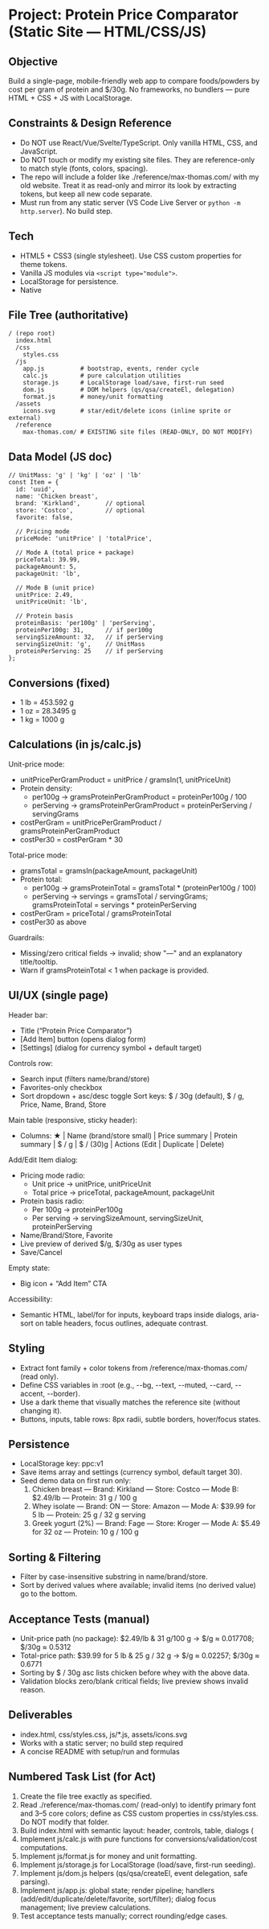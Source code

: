 # Project: Protein Price Comparator (Static Site — HTML/CSS/JS)

## Objective
Build a single-page, mobile-friendly web app to compare foods/powders by cost per gram of protein and $/30g. No frameworks, no bundlers — pure HTML + CSS + JS with LocalStorage.

## Constraints & Design Reference
- Do NOT use React/Vue/Svelte/TypeScript. Only vanilla HTML, CSS, and JavaScript.
- Do NOT touch or modify my existing site files. They are reference-only to match style (fonts, colors, spacing).
- The repo will include a folder like ./reference/max-thomas.com/ with my old website. Treat it as read-only and mirror its look by extracting tokens, but keep all new code separate.
- Must run from any static server (VS Code Live Server or `python -m http.server`). No build step.

## Tech
- HTML5 + CSS3 (single stylesheet). Use CSS custom properties for theme tokens.
- Vanilla JS modules via `<script type="module">`.
- LocalStorage for persistence.
- Native <dialog> elements for modals.

## File Tree (authoritative)
    / (repo root)
      index.html
      /css
        styles.css
      /js
        app.js          # bootstrap, events, render cycle
        calc.js         # pure calculation utilities
        storage.js      # LocalStorage load/save, first-run seed
        dom.js          # DOM helpers (qs/qsa/createEl, delegation)
        format.js       # money/unit formatting
      /assets
        icons.svg       # star/edit/delete icons (inline sprite or external)
      /reference
        max-thomas.com/ # EXISTING site files (READ-ONLY, DO NOT MODIFY)

## Data Model (JS doc)
    // UnitMass: 'g' | 'kg' | 'oz' | 'lb'
    const Item = {
      id: 'uuid',
      name: 'Chicken breast',
      brand: 'Kirkland',       // optional
      store: 'Costco',         // optional
      favorite: false,
    
      // Pricing mode
      priceMode: 'unitPrice' | 'totalPrice',
    
      // Mode A (total price + package)
      priceTotal: 39.99,
      packageAmount: 5,
      packageUnit: 'lb',
    
      // Mode B (unit price)
      unitPrice: 2.49,
      unitPriceUnit: 'lb',
    
      // Protein basis
      proteinBasis: 'per100g' | 'perServing',
      proteinPer100g: 31,      // if per100g
      servingSizeAmount: 32,   // if perServing
      servingSizeUnit: 'g',    // UnitMass
      proteinPerServing: 25    // if perServing
    };

## Conversions (fixed)
- 1 lb = 453.592 g
- 1 oz = 28.3495 g
- 1 kg = 1000 g

## Calculations (in js/calc.js)
Unit-price mode:
- unitPricePerGramProduct = unitPrice / gramsIn(1, unitPriceUnit)
- Protein density:
  - per100g → gramsProteinPerGramProduct = proteinPer100g / 100
  - perServing → gramsProteinPerGramProduct = proteinPerServing / servingGrams
- costPerGram = unitPricePerGramProduct / gramsProteinPerGramProduct
- costPer30 = costPerGram * 30

Total-price mode:
- gramsTotal = gramsIn(packageAmount, packageUnit)
- Protein total:
  - per100g → gramsProteinTotal = gramsTotal * (proteinPer100g / 100)
  - perServing → servings = gramsTotal / servingGrams; gramsProteinTotal = servings * proteinPerServing
- costPerGram = priceTotal / gramsProteinTotal
- costPer30 as above

Guardrails:
- Missing/zero critical fields → invalid; show "—" and an explanatory title/tooltip.
- Warn if gramsProteinTotal < 1 when package is provided.

## UI/UX (single page)
Header bar:
- Title (“Protein Price Comparator”)
- [Add Item] button (opens dialog form)
- [Settings] (dialog for currency symbol + default target)

Controls row:
- Search input (filters name/brand/store)
- Favorites-only checkbox
- Sort dropdown + asc/desc toggle
  Sort keys: $ / 30g (default), $ / g, Price, Name, Brand, Store

Main table (responsive, sticky header):
- Columns: ★ | Name (brand/store small) | Price summary | Protein summary | $ / g | $ / (30)g | Actions (Edit | Duplicate | Delete)

Add/Edit Item dialog:
- Pricing mode radio:
  - Unit price → unitPrice, unitPriceUnit
  - Total price → priceTotal, packageAmount, packageUnit
- Protein basis radio:
  - Per 100g → proteinPer100g
  - Per serving → servingSizeAmount, servingSizeUnit, proteinPerServing
- Name/Brand/Store, Favorite
- Live preview of derived $/g, $/30g as user types
- Save/Cancel

Empty state:
- Big icon + “Add Item” CTA

Accessibility:
- Semantic HTML, label/for for inputs, keyboard traps inside dialogs, aria-sort on table headers, focus outlines, adequate contrast.

## Styling
- Extract font family + color tokens from /reference/max-thomas.com/ (read only).
- Define CSS variables in :root (e.g., --bg, --text, --muted, --card, --accent, --border).
- Use a dark theme that visually matches the reference site (without changing it).
- Buttons, inputs, table rows: 8px radii, subtle borders, hover/focus states.

## Persistence
- LocalStorage key: ppc:v1
- Save items array and settings (currency symbol, default target 30).
- Seed demo data on first run only:
  1) Chicken breast — Brand: Kirkland — Store: Costco — Mode B: $2.49/lb — Protein: 31 g / 100 g
  2) Whey isolate — Brand: ON — Store: Amazon — Mode A: $39.99 for 5 lb — Protein: 25 g / 32 g serving
  3) Greek yogurt (2%) — Brand: Fage — Store: Kroger — Mode A: $5.49 for 32 oz — Protein: 10 g / 100 g

## Sorting & Filtering
- Filter by case-insensitive substring in name/brand/store.
- Sort by derived values where available; invalid items (no derived value) go to the bottom.

## Acceptance Tests (manual)
- Unit-price path (no package): $2.49/lb & 31 g/100 g → $/g ≈ 0.017708; $/30g ≈ 0.5312
- Total-price path: $39.99 for 5 lb & 25 g / 32 g → $/g ≈ 0.02257; $/30g ≈ 0.6771
- Sorting by $ / 30g asc lists chicken before whey with the above data.
- Validation blocks zero/blank critical fields; live preview shows invalid reason.

## Deliverables
- index.html, css/styles.css, js/*.js, assets/icons.svg
- Works with a static server; no build step required
- A concise README with setup/run and formulas

## Numbered Task List (for Act)
1. Create the file tree exactly as specified.
2. Read ./reference/max-thomas.com/ (read-only) to identify primary font and 3–5 core colors; define as CSS custom properties in css/styles.css. Do NOT modify that folder.
3. Build index.html with semantic layout: header, controls, table, dialogs (<dialog>).
4. Implement js/calc.js with pure functions for conversions/validation/cost computations.
5. Implement js/format.js for money and unit formatting.
6. Implement js/storage.js for LocalStorage (load/save, first-run seeding).
7. Implement js/dom.js helpers (qs/qsa/createEl, event delegation, safe parsing).
8. Implement js/app.js: global state; render pipeline; handlers (add/edit/duplicate/delete/favorite, sort/filter); dialog focus management; live preview calculations.
9. Test acceptance tests manually; correct rounding/edge cases.
